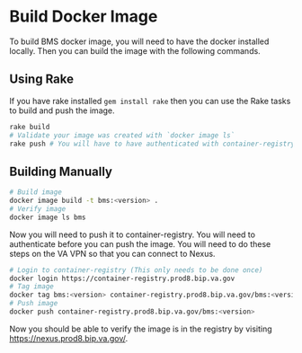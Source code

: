 # Build Docker Image

To build BMS docker image, you will need to have the docker installed locally.
Then you can build the image with the following commands.

## Using Rake

If you have rake installed `gem install rake` then you can use the Rake tasks
to build and push the image.

```bash
rake build
# Validate your image was created with `docker image ls`
rake push # You will have to have authenticated with container-registry first. See below.
```

## Building Manually

```bash
# Build image
docker image build -t bms:<version> .
# Verify image
docker image ls bms
```

Now you will need to push it to container-registry. You will need to authenticate
before you can push the image. You will need to do these steps on the VA VPN
so that you can connect to Nexus.

```bash
# Login to container-registry (This only needs to be done once)
docker login https://container-registry.prod8.bip.va.gov
# Tag image
docker tag bms:<version> container-registry.prod8.bip.va.gov/bms:<version>
# Push image
docker push container-registry.prod8.bip.va.gov/bms:<version>
```

Now you should be able to verify the image is in the registry by visiting
https://nexus.prod8.bip.va.gov/.
